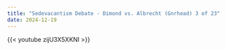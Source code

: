 ```yaml
---
title: "Sedevacantism Debate - Dimond vs. Albrecht (Gnrhead) 3 of 23"
date: 2024-12-19
---
```


{{< youtube zijU3X5XKNI >}}
